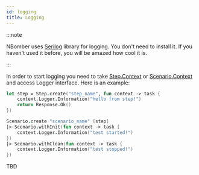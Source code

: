 ```yaml
---
id: logging
title: Logging
---
```


:::note

NBomber uses [Serilog](https://serilog.net/) library for logging. You don't need to install it. If you haven't used it before, you will be amazed how cool it is.

:::

In order to start logging you need to take [Step.Context](core-abstractions#step-context) or [Scenario.Context](core-abstractions#scenario-context) and access Logger interface. Here is an example:


```fsharp
let step = Step.create("step_name", fun context -> task {    
    context.Logger.Information("hello from step!")    
    return Response.Ok()
})

Scenario.create "scenario_name" [step]
|> Scenario.withInit(fun context -> task {        
    context.Logger.Information("test started!")  
})
|> Scenario.withClean(fun context -> task {
    context.Logger.Information("test stopped!")        
})
```

TBD

<!-- ### Configuring logging

### Sinks your logs to Elastic Search

gif animation -->
